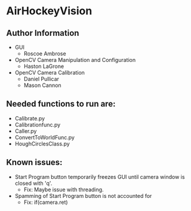 # AirHockeyVision
## Author Information
- GUI
    - Roscoe Ambrose
- OpenCV Camera Manipulation and Configuration
    - Haston LaGrone
- OpenCV Camera Calibration
    - Daniel Pullicar
    - Mason Cannon

## Needed functions to run are:
- Calibrate.py
- Calibrationfunc.py
- Caller.py
- ConvertToWorldFunc.py
- HoughCirclesClass.py


## Known issues:
- Start Program button temporarily freezes GUI until camera window is closed with 'q'.
    - Fix: Maybe issue with threading.
- Spamming of Start Program button is not accounted for
    - Fix: if(camera.ret) 
